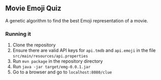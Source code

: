 ## Movie Emoji Quiz
A genetic algorithm to find the best Emoji representation of a movie.

### Running it
1. Clone the repository
2. Ensure there are valid API keys for `api.tmdb` and `api.emoji` in the file `src/main/resources/api.properties`
3. Run `mvn package` in the repository directory
4. Run `java -jar target/emg-0.0.1.jar`
5. Go to a browser and go to `localhost:8080/clue`